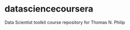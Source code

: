 datasciencecoursera
===================

Data Scientist toolkit course repository for Thomas N. Philip
